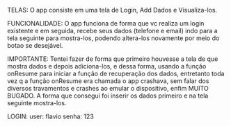 TELAS:
O app consiste em uma tela de Login, Add Dados e Visualiza-los.

FUNCIONALIDADE:
O app funciona de forma que vc realiza um login existente e em seguida, recebe seus dados (telefone e email) indo para a tela seguinte para mostra-los,
podendo altera-los novamente por meio do botao se desejável.

IMPORTANTE:
Tentei fazer de forma que primeiro houvesse a tela de que mostra dados e depois adiciona-los, e dessa forma,
usando a função onResume para iniciar a função de recuperação dos dados, entretanto toda vez q a função onResume era chamada o app crashava,
sem falar dos diversos travamentos e crashes ao emular o dispositivo, enfim MUITO BUGADO.
A forma que consegui foi inserir os dados primeiro e na tela seguinte mostra-los.

LOGIN:
user: flavio
senha: 123
